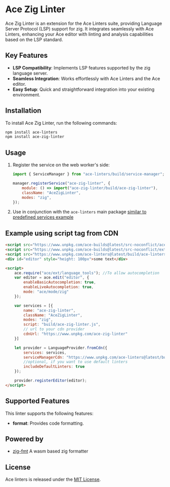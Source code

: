 # Ace Zig Linter

Ace Zig Linter is an extension for the Ace Linters suite, providing Language Server Protocol (LSP) support for zig. 
It integrates seamlessly with Ace Linters, enhancing your Ace editor with linting and analysis capabilities based on the LSP standard.

## Key Features

- **LSP Compatibility**: Implements LSP features supported by the zig language server.
- **Seamless Integration**: Works effortlessly with Ace Linters and the Ace editor.
- **Easy Setup**: Quick and straightforward integration into your existing environment.

## Installation

To install Ace Zig Linter, run the following commands:

```bash
npm install ace-linters
npm install ace-zig-linter
```

## Usage

1. Register the service on the web worker's side:

   ```javascript
   import { ServiceManager } from "ace-linters/build/service-manager";

   manager.registerService("ace-zig-linter", {
       module: () => import("ace-zig-linter/build/ace-zig-linter"),
       className: "AceZigLinter",
       modes: "zig",
   });
   ```

2. Use in conjunction with the `ace-linters` main package [similar to predefined services example](https://github.com/mkslanc/ace-linters?tab=readme-ov-file#example-client-with-pre-defined-services)

## Example using script tag from CDN
```html
<script src="https://www.unpkg.com/ace-builds@latest/src-noconflict/ace.js"></script>
<script src="https://www.unpkg.com/ace-builds@latest/src-noconflict/ext-language_tools.js"></script>
<script src="https://www.unpkg.com/ace-linters@latest/build/ace-linters.js"></script>
<div id="editor" style="height: 100px">some text</div>

<script>
    ace.require("ace/ext/language_tools"); //To allow autocompletion
    var editor = ace.edit("editor", {
        enableBasicAutocompletion: true,
        enableLiveAutocompletion: true,
        mode: "ace/mode/zig"
    });

    var services = [{
        name: "ace-zig-linter",
        className: "AceZigLinter",
        modes: "zig",
        script: "build/ace-zig-linter.js",
        // url to your cdn provider
        cdnUrl: "https://www.unpkg.com/ace-zig-linter"
    }]

    let provider = LanguageProvider.fromCdn({
        services: services,
        serviceManagerCdn: "https://www.unpkg.com/ace-linters@latest/build/",
        //optional, if you want to use default linters
        includeDefaultLinters: true
    });

    provider.registerEditor(editor);
</script>
```

## Supported Features

This linter supports the following features:

- **format**: Provides code formatting.

## Powered by

- [zig-fmt](https://github.com/wasm-fmt/zig_fmt/pkgs/npm/zig_fmt) A wasm based zig formatter

## License

Ace linters is released under the [MIT License](https://opensource.org/licenses/MIT).

